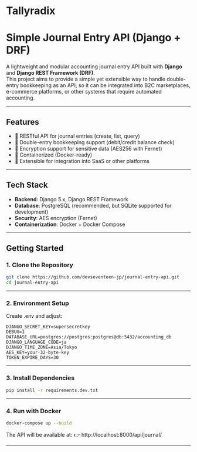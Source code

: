 # Tallyradix
# Simple Journal Entry API (Django + DRF)

A lightweight and modular accounting journal entry API built with **Django** and **Django REST Framework (DRF)**.  
This project aims to provide a simple yet extensible way to handle double-entry bookkeeping as an API, so it can be integrated into B2C marketplaces, e-commerce platforms, or other systems that require automated accounting.

---

## Features

- 🔹 RESTful API for journal entries (create, list, query)
- 🔹 Double-entry bookkeeping support (debit/credit balance check)
- 🔹 Encryption support for sensitive data (AES256 with Fernet)
- 🔹 Containerized (Docker-ready)
- 🔹 Extensible for integration into SaaS or other platforms

---

## Tech Stack

- **Backend**: Django 5.x, Django REST Framework
- **Database**: PostgreSQL (recommended, but SQLite supported for development)
- **Security**: AES encryption (Fernet)
- **Containerization**: Docker + Docker Compose

---

## Getting Started

### 1. Clone the Repository

```bash
git clone https://github.com/devseventeen-jp/journal-entry-api.git
cd journal-entry-api
```
---

### 2. Environment Setup

Create .env and adjust:

```env
DJANGO_SECRET_KEY=supersecretkey
DEBUG=1
DATABASE_URL=postgres://postgres:postgres@db:5432/accounting_db
DJANGO_LANGUAGE_CODE=ja
DJANGO_TIME_ZONE=Asia/Tokyo
AES_KEY=your-32-byte-key
TOKEN_EXPIRE_DAYS=30
```
---

### 3. Install Dependencies

```bash
pip install -r requirements.dev.txt

```
------

### 4. Run with Docker

```bash
docker-compose up --build
```

The API will be available at:
👉 http://localhost:8000/api/journal/

---